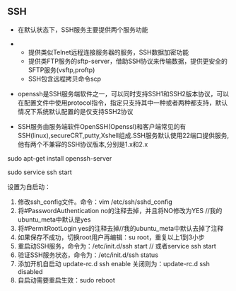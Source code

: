 ## SSH

- 在默认状态下，SSH服务主要提供两个服务功能

- - 提供类似Telnet远程连接服务器的服务，SSH数据加密功能
  - 提供类FTP服务的sftp-server，借助SSH协议来传输数据，提供更安全的SFTP服务(vsftp,proftp)
  - SSH包含远程拷贝命令scp

- openssh是SSH服务端软件之一，可以同时支持SSH1和SSH2版本协议，可以在配置文件中使用protocol指令，指定只支持其中一种或者两种都支持，默认情况下系统默认配置的是仅支持SSH2协议

- SSH服务由服务端软件OpenSSH(Openssl)和客户端常见的有SSH(linux),secureCRT,putty,Xshell组成.SSH服务默认使用22端口提供服务,他有两个不兼容的SSH协议版本,分别是1.x和2.x

sudo apt-get install openssh-server

sudo service ssh start

设置为自启动：

1. 修改ssh_config文件。命令：vim /etc/ssh/sshd_config
2. 将#PasswordAuthentication no的注释去掉，并且将NO修改为YES  //我的ubuntu_meta中默认是yes
3. 将#PermitRootLogin yes的注释去掉//我的ubuntu_meta中默认去掉了注释
4. 如果保存不成功，切换root用户再编辑：su root，重复以上1到3小步
5. 重启动SSH服务，命令为：/etc/init.d/ssh start // 或者service ssh start
6. 验证SSH服务状态，命令为：/etc/init.d/ssh status
7. 添加开机自启动  update-rc.d ssh enable    关闭则为：update-rc.d ssh disabled
8. 自启动需要重启生效：sudo reboot
